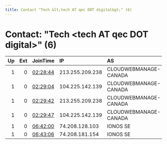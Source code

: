 ```yaml
---
title: Contact "Tech &lt;tech AT qec DOT digital&gt;" (6)
---
```


# Contact: "Tech &lt;tech AT qec DOT digital&gt;" (6)

|   Up |   Ext | JoinTime                                                                                              | IP              | AS                    | CC   |   ORp |   Dirp | OS    | Version   | Nickname   |   eFamMembers |
|-----:|------:|:------------------------------------------------------------------------------------------------------|:----------------|:----------------------|:-----|------:|-------:|:------|:----------|:-----------|--------------:|
|    1 |     0 | [02:28:44](https://nusenu.github.io/OrNetStats/w/relay/EF07D290DE9BD113D62240E49641300CD819D619.html) | 213.255.209.238 | CLOUDWEBMANAGE-CANADA | us   |   443 |      0 | Linux | 0.4.6.10  | QECs2r1    |             6 |
|    1 |     0 | [02:29:04](https://nusenu.github.io/OrNetStats/w/relay/AB181038A7CF8216E06BCC88BD42E783D5BC0B47.html) | 104.225.142.139 | CLOUDWEBMANAGE-CANADA | us   |   443 |      0 | Linux | 0.4.6.10  | QECs1r1    |             6 |
|    1 |     0 | [02:29:42](https://nusenu.github.io/OrNetStats/w/relay/E51A2A8FDB3A5B0349770AA3CB3C5EC58798D2FF.html) | 213.255.209.238 | CLOUDWEBMANAGE-CANADA | us   |  9001 |      0 | Linux | 0.4.6.10  | QECs2r2    |             6 |
|    1 |     0 | [02:29:47](https://nusenu.github.io/OrNetStats/w/relay/303E2DA7D4A58515E24BE550784221F99CB4EFB5.html) | 104.225.142.139 | CLOUDWEBMANAGE-CANADA | us   |  9001 |      0 | Linux | 0.4.6.10  | QECs1r2    |             6 |
|    1 |     0 | [06:42:00](https://nusenu.github.io/OrNetStats/w/relay/965C667541F88A1F91F3606390B1DAED366A01B5.html) | 74.208.128.103  | IONOS SE              | us   |  9003 |      0 | Linux | 0.4.6.10  | QECm1r2    |             7 |
|    1 |     0 | [06:43:06](https://nusenu.github.io/OrNetStats/w/relay/CDE81FC01501D4D9D0B07A7314C14F4A36958C2D.html) | 74.208.181.154  | IONOS SE              | us   |  9004 |      0 | Linux | 0.4.6.10  | QECm1r3    |             3 |

